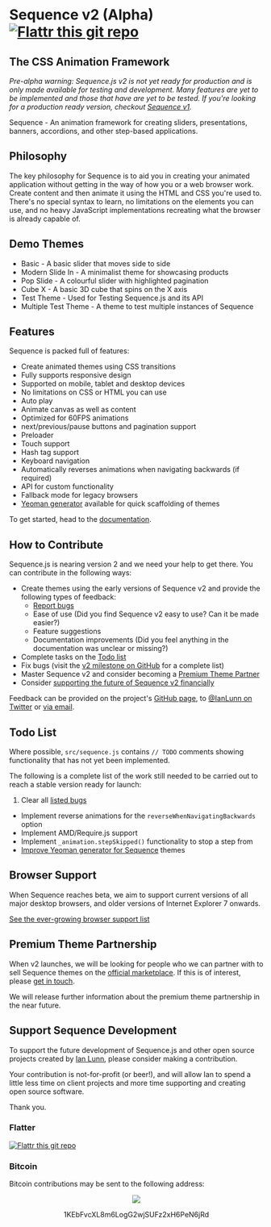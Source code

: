 Sequence v2 (Alpha) [![Flattr this git repo](http://api.flattr.com/button/flattr-badge-large.png)](https://flattr.com/submit/auto?user_id=IanLunn&url=https://github.com/IanLunn/Sequence&title=Sequence&language=english&tags=github&category=software)
=====================

## The CSS Animation Framework

*Pre-alpha warning: Sequence.js v2 is not yet ready for production and is only made available for testing and development. Many features are yet to be implemented and those that have are yet to be tested. If you're looking for a production ready version, checkout [Sequence v1](http://sequencejs.com/).*

Sequence - An animation framework for creating sliders, presentations, banners, accordions, and other step-based applications.

## Philosophy

The key philosophy for Sequence is to aid you in creating your animated application without getting in the way of how you or a web browser work. Create content and then animate it using the HTML and CSS you're used to. There's no special syntax to learn, no limitations on the elements you can use, and no heavy JavaScript implementations recreating what the browser is already capable of.

## Demo Themes

- Basic - A basic slider that moves side to side
- Modern Slide In - A minimalist theme for showcasing products
- Pop Slide - A colourful slider with highlighted pagination
- Cube X - A basic 3D cube that spins on the X axis
- Test Theme - Used for Testing Sequence.js and its API
- Multiple Test Theme - A theme to test multiple instances of Sequence

## Features

Sequence is packed full of features:

- Create animated themes using CSS transitions
- Fully supports responsive design
- Supported on mobile, tablet and desktop devices
- No limitations on CSS or HTML you can use
- Auto play
- Animate canvas as well as content
- Optimized for 60FPS animations
- next/previous/pause buttons and pagination support
- Preloader
- Touch support
- Hash tag support
- Keyboard navigation
- Automatically reverses animations when navigating backwards (if required)
- API for custom functionality
- Fallback mode for legacy browsers
- [Yeoman generator](https://github.com/IanLunn/generator-sequence) available for quick scaffolding of themes

To get started, head to the [documentation](https://github.com/IanLunn/Sequence/blob/v2/DOCUMENTATION.md).

## How to Contribute

Sequence.js is nearing version 2 and we need your help to get there. You can contribute in the following ways:

- Create themes using the early versions of Sequence v2 and provide the following types of feedback:
  - [Report bugs](https://github.com/IanLunn/Sequence/issues)
  - Ease of use (Did you find Sequence v2 easy to use? Can it be made easier?)
  - Feature suggestions
  - Documentation improvements (Did you feel anything in the documentation was unclear or missing?)
- Complete tasks on the [Todo list](#todo-list)
- Fix bugs (visit the [v2 milestone on GitHub](https://github.com/IanLunn/Sequence/issues?milestone=11&state=open) for a complete list)
- Master Sequence v2 and consider becoming a [Premium Theme Partner](#premium-theme-partnership)
- Consider [supporting the future of Sequence v2 financially](#support-sequence-development)

Feedback can be provided on the project's [GitHub page](https://github.com/IanLunn/Sequence/), to [@IanLunn on Twitter](https://twitter.com/IanLunn) or [via email](mailto://hello@ianlunn.co.uk).

## Todo List

Where possible, `src/sequence.js` contains `// TODO` comments showing functionality that has not yet been implemented.

The following is a complete list of the work still needed to be carried out to reach a stable version ready for launch:

1. Clear all [listed bugs](https://github.com/IanLunn/Sequence/issues?milestone=11&state=open)
- Implement reverse animations for the `reverseWhenNavigatingBackwards` option
- Implement AMD/Require.js support
- Implement `_animation.stepSkipped()` functionality to stop a step from
- [Improve Yeoman generator for Sequence](https://github.com/IanLunn/generator-sequence/issues) themes

## Browser Support

When Sequence reaches beta, we aim to support current versions of all major desktop browsers, and older versions of Internet Explorer 7 onwards.

[See the ever-growing browser support list](https://github.com/IanLunn/Sequence/wiki/Sequence-v2-Browser-Support)

## Premium Theme Partnership

When v2 launches, we will be looking for people who we can partner with to sell Sequence themes on the [official marketplace](http://sequencejs.com). If this is of interest, please [get in touch](http://sequencejs.com/contact/).

We will release further information about the premium theme partnership in the near future.

## Support Sequence Development

To support the future development of Sequence.js and other open source projects created by [Ian Lunn](https://github.com/IanLunn), please consider making a contribution.

Your contribution is not-for-profit (or beer!), and will allow Ian to spend a little less time on client projects and more time supporting and creating open source software.

Thank you.

### Flatter

[![Flattr this git repo](http://api.flattr.com/button/flattr-badge-large.png)](https://flattr.com/submit/auto?user_id=IanLunn&url=https://github.com/IanLunn/Sequence&title=Sequence&language=english&tags=github&category=software)

### Bitcoin

Bitcoin contributions may be sent to the following address:

<div style="text-align: center;">
<a href="bitcoin:1KEbFvcXL8m6LogG2wjSUFz2xH6PeN6jRd?label=Sequence.js%20Development"><img src="http://ianlunn.co.uk/images/btc-donate.jpg" /></a>
<p>1KEbFvcXL8m6LogG2wjSUFz2xH6PeN6jRd</p>
</div>
